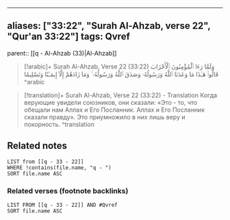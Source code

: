 
---
aliases: ["33:22", "Surah Al-Ahzab, verse 22", "Qur'an 33:22"]
tags: Qvref
---

parent:: [[q - Al-Ahzab (33)|Al-Ahzab]]

> [!arabic]+ Surah Al-Ahzab, Verse 22 (33:22)
> <span class="quran-arabic">وَلَمَّا رَءَا ٱلْمُؤْمِنُونَ ٱلْأَحْزَابَ قَالُوا۟ هَـٰذَا مَا وَعَدَنَا ٱللَّهُ وَرَسُولُهُۥ وَصَدَقَ ٱللَّهُ وَرَسُولُهُۥ ۚ وَمَا زَادَهُمْ إِلَّآ إِيمَـٰنًا وَتَسْلِيمًا</span>
^arabic

> [!translation]+ Surah Al-Ahzab, Verse 22 (33:22) - Translation
> Когда верующие увидели союзников, они сказали: «Это - то, что обещали нам Аллах и Его Посланник. Аллах и Его Посланник сказали правду». Это приумножило в них лишь веру и покорность.
^translation



## Related notes
```dataview
LIST from [[q - 33 - 22]]
WHERE !contains(file.name, "q - ")
SORT file.name ASC
```

### Related verses (footnote backlinks)
```dataview
LIST FROM [[q - 33 - 22]] AND #Qvref
SORT file.name ASC
```

